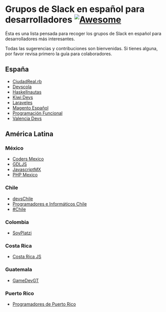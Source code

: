 # Grupos de Slack en español para desarrolladores [![Awesome](https://cdn.rawgit.com/sindresorhus/awesome/d7305f38d29fed78fa85652e3a63e154dd8e8829/media/badge.svg)](https://github.com/sindresorhus/awesome)

Ésta es una lista pensada para recoger los grupos de Slack en español para desarrolladores más interesantes.

Todas las sugerencias y contribuciones son bienvenidas. Si tienes alguna, por favor revisa primero la guía para colaboradores.


## España
- [CiudadReal.rb](http://slack.ciudadrealrb.org)
- [Devscola](https://devscola.slack.com)
- [Haskellnautas](http://haskellnautas.herokuapp.com)
- [Kiwi Devs](https://www.hamsterpad.com/chat/kiwi-devs)
- [Laraveles](http://laraveles-slack.bigcode.eu/)
- [Magento Español](http://magesp.codezz.co/)
- [Programación Funcional](http://progfunc.es)
- [Valencia Devs](http://slack.vlctechhub.org)

## América Latina
### México
- [Coders Mexico](https://codersmexico.herokuapp.com/)
- [GDLJS](http://slack.gdljs.com/)
- [JavascriptMX](http://chat.javascriptmx.com/)
- [PHP Mexico](http://chat.phpmexico.mx/)

### Chile
- [devsChile](http://www.devschile.cl/)
- [Programadores e Informáticos Chile](http://slack.programadores.cl)
- [#Chile](https://hashtagchile.herokuapp.com/apply)

### Colombia
- [SoyPlatzi](https://soyplatzi.herokuapp.com/)

### Costa Rica
- [Costa Rica JS](slack.costaricajs.co)

### Guatemala
- [GameDevGT](http://slack-invite-gamedevgt.herokuapp.com/)

### Puerto Rico
- [Programadores de Puerto Rico](https://prdevelopers.herokuapp.com)
